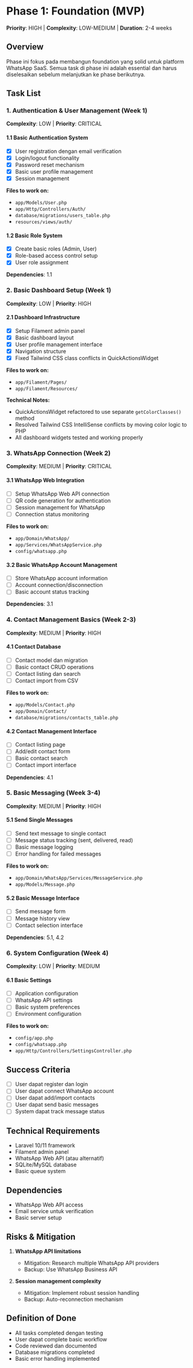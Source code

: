 # Phase 1: Foundation (MVP)
**Priority**: HIGH | **Complexity**: LOW-MEDIUM | **Duration**: 2-4 weeks

## Overview
Phase ini fokus pada membangun foundation yang solid untuk platform WhatsApp SaaS. Semua task di phase ini adalah essential dan harus diselesaikan sebelum melanjutkan ke phase berikutnya.

## Task List

### 1. Authentication & User Management (Week 1)
**Complexity**: LOW | **Priority**: CRITICAL

#### 1.1 Basic Authentication System
- [x] User registration dengan email verification
- [x] Login/logout functionality
- [x] Password reset mechanism
- [x] Basic user profile management
- [x] Session management

**Files to work on:**
- `app/Models/User.php`
- `app/Http/Controllers/Auth/`
- `database/migrations/users_table.php`
- `resources/views/auth/`

#### 1.2 Basic Role System
- [x] Create basic roles (Admin, User)
- [x] Role-based access control setup
- [x] User role assignment

**Dependencies**: 1.1

### 2. Basic Dashboard Setup (Week 1)
**Complexity**: LOW | **Priority**: HIGH

#### 2.1 Dashboard Infrastructure
- [x] Setup Filament admin panel
- [x] Basic dashboard layout
- [x] User profile management interface
- [x] Navigation structure
- [x] Fixed Tailwind CSS class conflicts in QuickActionsWidget

**Files to work on:**
- `app/Filament/Pages/`
- `app/Filament/Resources/`

**Technical Notes:**
- QuickActionsWidget refactored to use separate `getColorClasses()` method
- Resolved Tailwind CSS IntelliSense conflicts by moving color logic to PHP
- All dashboard widgets tested and working properly

### 3. WhatsApp Connection (Week 2)
**Complexity**: MEDIUM | **Priority**: CRITICAL

#### 3.1 WhatsApp Web Integration
- [ ] Setup WhatsApp Web API connection
- [ ] QR code generation for authentication
- [ ] Session management for WhatsApp
- [ ] Connection status monitoring

**Files to work on:**
- `app/Domain/WhatsApp/`
- `app/Services/WhatsAppService.php`
- `config/whatsapp.php`

#### 3.2 Basic WhatsApp Account Management
- [ ] Store WhatsApp account information
- [ ] Account connection/disconnection
- [ ] Basic account status tracking

**Dependencies**: 3.1

### 4. Contact Management Basics (Week 2-3)
**Complexity**: MEDIUM | **Priority**: HIGH

#### 4.1 Contact Database
- [ ] Contact model dan migration
- [ ] Basic contact CRUD operations
- [ ] Contact listing dan search
- [ ] Contact import from CSV

**Files to work on:**
- `app/Models/Contact.php`
- `app/Domain/Contact/`
- `database/migrations/contacts_table.php`

#### 4.2 Contact Management Interface
- [ ] Contact listing page
- [ ] Add/edit contact form
- [ ] Basic contact search
- [ ] Contact import interface

**Dependencies**: 4.1

### 5. Basic Messaging (Week 3-4)
**Complexity**: MEDIUM | **Priority**: HIGH

#### 5.1 Send Single Messages
- [ ] Send text message to single contact
- [ ] Message status tracking (sent, delivered, read)
- [ ] Basic message logging
- [ ] Error handling for failed messages

**Files to work on:**
- `app/Domain/WhatsApp/Services/MessageService.php`
- `app/Models/Message.php`

#### 5.2 Basic Message Interface
- [ ] Send message form
- [ ] Message history view
- [ ] Contact selection interface

**Dependencies**: 5.1, 4.2

### 6. System Configuration (Week 4)
**Complexity**: LOW | **Priority**: MEDIUM

#### 6.1 Basic Settings
- [ ] Application configuration
- [ ] WhatsApp API settings
- [ ] Basic system preferences
- [ ] Environment configuration

**Files to work on:**
- `config/app.php`
- `config/whatsapp.php`
- `app/Http/Controllers/SettingsController.php`

## Success Criteria
- [ ] User dapat register dan login
- [ ] User dapat connect WhatsApp account
- [ ] User dapat add/import contacts
- [ ] User dapat send basic messages
- [ ] System dapat track message status

## Technical Requirements
- Laravel 10/11 framework
- Filament admin panel
- WhatsApp Web API (atau alternatif)
- SQLite/MySQL database
- Basic queue system

## Dependencies
- WhatsApp Web API access
- Email service untuk verification
- Basic server setup

## Risks & Mitigation
1. **WhatsApp API limitations**
   - Mitigation: Research multiple WhatsApp API providers
   - Backup: Use WhatsApp Business API

2. **Session management complexity**
   - Mitigation: Implement robust session handling
   - Backup: Auto-reconnection mechanism

## Definition of Done
- All tasks completed dengan testing
- User dapat complete basic workflow
- Code reviewed dan documented
- Database migrations completed
- Basic error handling implemented
